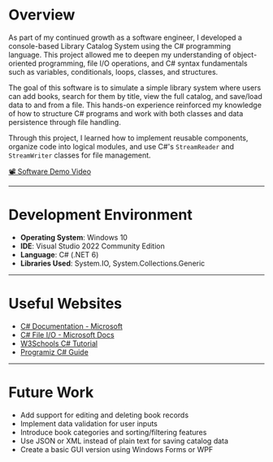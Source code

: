 # Overview

As part of my continued growth as a software engineer, I developed a console-based Library Catalog System using the C# programming language. This project allowed me to deepen my understanding of object-oriented programming, file I/O operations, and C# syntax fundamentals such as variables, conditionals, loops, classes, and structures.

The goal of this software is to simulate a simple library system where users can add books, search for them by title, view the full catalog, and save/load data to and from a file. This hands-on experience reinforced my knowledge of how to structure C# programs and work with both classes and data persistence through file handling.

Through this project, I learned how to implement reusable components, organize code into logical modules, and use C#'s `StreamReader` and `StreamWriter` classes for file management.

[📽️ Software Demo Video](https://youtu.be/gf4HXh-UyBM)

---

# Development Environment

- **Operating System**: Windows 10
- **IDE**: Visual Studio 2022 Community Edition
- **Language**: C# (.NET 6)
- **Libraries Used**: System.IO, System.Collections.Generic

---

# Useful Websites

- [C# Documentation - Microsoft](https://learn.microsoft.com/en-us/dotnet/csharp/)
- [C# File I/O - Microsoft Docs](https://learn.microsoft.com/en-us/dotnet/standard/io/)
- [W3Schools C# Tutorial](https://www.w3schools.com/cs/)
- [Programiz C# Guide](https://www.programiz.com/csharp-programming)

---

# Future Work

- Add support for editing and deleting book records
- Implement data validation for user inputs
- Introduce book categories and sorting/filtering features
- Use JSON or XML instead of plain text for saving catalog data
- Create a basic GUI version using Windows Forms or WPF
